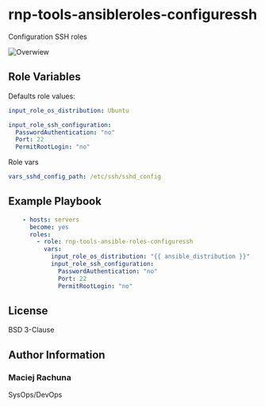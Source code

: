 rnp-tools-ansibleroles-configuressh
=========

Configuration SSH roles

![Overwiew](https://gitlab.com/rachuna-net.pl/tools/ansibleroles/rnp-tools-ansibleroles-configuressh/-/raw/master/docs/configurationSSH.png)

Role Variables
--------------

Defaults role values:
```yaml
input_role_os_distribution: Ubuntu

input_role_ssh_configuration:
  PasswordAuthentication: "no"
  Port: 22
  PermitRootLogin: "no"
```

Role vars
```yaml
vars_sshd_config_path: /etc/ssh/sshd_config
```

Example Playbook
----------------

```yaml
    - hosts: servers
      become: yes
      roles:
        - role: rnp-tools-ansible-roles-configuressh
          vars:
            input_role_os_distribution: "{{ ansible_distribution }}"
            input_role_ssh_configuration:
              PasswordAuthentication: "no"
              Port: 22
              PermitRootLogin: "no"
```

License
-------

BSD 3-Clause

Author Information
------------------

### Maciej Rachuna
SysOps/DevOps